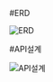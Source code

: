 #ERD


![ERD](https://github.com/Mhun9799/todoListHomework/assets/150425733/c34c820f-f8ea-4cce-8dd5-e2bba88eff4c)


#API설계


![API설계](https://github.com/Mhun9799/todoListHomework/assets/150425733/4d1e0c8f-f668-443f-af6c-fc980ac2a47f)


